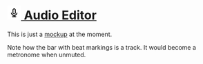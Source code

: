
# [![](images/icon-32.png) Audio Editor](http://1j01.github.io/audio-editor/)

This is just a [mockup](http://1j01.github.io/audio-editor/) at the moment.

Note how the bar with beat markings is a track. It would become a metronome when unmuted.
